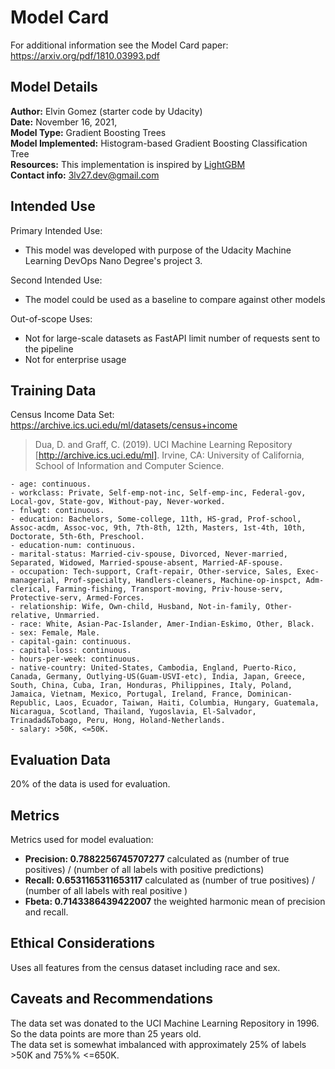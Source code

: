 # Model Card

For additional information see the Model Card paper: https://arxiv.org/pdf/1810.03993.pdf

## Model Details
**Author:** Elvin Gomez (starter code by Udacity)  
**Date:** November 16, 2021,  
**Model Type:**  Gradient Boosting Trees  
**Model Implemented:** Histogram-based Gradient Boosting Classification Tree  
**Resources:** This implementation is inspired by
[LightGBM](https://github.com/Microsoft/LightGBM)  
**Contact info:** 3lv27.dev@gmail.com

## Intended Use
Primary Intended Use:  
- This model was developed with purpose of the Udacity Machine Learning DevOps Nano Degree's project 3.

Second Intended Use:
- The model could be used as a baseline to compare against other models

Out-of-scope Uses:
- Not for large-scale datasets as FastAPI limit number of requests sent to the pipeline
- Not for enterprise usage

## Training Data
Census Income Data Set: https://archive.ics.uci.edu/ml/datasets/census+income

> Dua, D. and Graff, C. (2019). UCI Machine Learning Repository [http://archive.ics.uci.edu/ml]. Irvine, CA: University of California, School of Information and Computer Science.

```
- age: continuous.
- workclass: Private, Self-emp-not-inc, Self-emp-inc, Federal-gov, Local-gov, State-gov, Without-pay, Never-worked.
- fnlwgt: continuous.
- education: Bachelors, Some-college, 11th, HS-grad, Prof-school, Assoc-acdm, Assoc-voc, 9th, 7th-8th, 12th, Masters, 1st-4th, 10th, Doctorate, 5th-6th, Preschool.
- education-num: continuous.
- marital-status: Married-civ-spouse, Divorced, Never-married, Separated, Widowed, Married-spouse-absent, Married-AF-spouse.
- occupation: Tech-support, Craft-repair, Other-service, Sales, Exec-managerial, Prof-specialty, Handlers-cleaners, Machine-op-inspct, Adm-clerical, Farming-fishing, Transport-moving, Priv-house-serv, Protective-serv, Armed-Forces.
- relationship: Wife, Own-child, Husband, Not-in-family, Other-relative, Unmarried.
- race: White, Asian-Pac-Islander, Amer-Indian-Eskimo, Other, Black.
- sex: Female, Male.
- capital-gain: continuous.
- capital-loss: continuous.
- hours-per-week: continuous.
- native-country: United-States, Cambodia, England, Puerto-Rico, Canada, Germany, Outlying-US(Guam-USVI-etc), India, Japan, Greece, South, China, Cuba, Iran, Honduras, Philippines, Italy, Poland, Jamaica, Vietnam, Mexico, Portugal, Ireland, France, Dominican-Republic, Laos, Ecuador, Taiwan, Haiti, Columbia, Hungary, Guatemala, Nicaragua, Scotland, Thailand, Yugoslavia, El-Salvador, Trinadad&Tobago, Peru, Hong, Holand-Netherlands.
- salary: >50K, <=50K.
```

## Evaluation Data
20% of the data is used for evaluation.

## Metrics
Metrics used for model evaluation:  
- **Precision: 0.7882256745707277** calculated as (number of true positives) / (number of all labels with positive predictions)  
- **Recall: 0.6531165311653117** calculated as (number of true positives) / (number of all labels with real positive )  
- **Fbeta: 0.7143386439422007** the weighted harmonic mean of precision and recall.

## Ethical Considerations
Uses all features from the census dataset including race and sex.


## Caveats and Recommendations
The data set was donated to the UCI Machine Learning Repository in 1996. So the data points are more than 25 years old.  
The data set is somewhat imbalanced with approximately 25% of labels >50K and 75%% <=650K.
